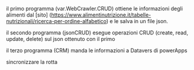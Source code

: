 il primo programma (var.WebCrawler.CRUD) ottiene le informazioni degli alimenti dal [sito] (https://www.alimentinutrizione.it/tabelle-nutrizionali/ricerca-per-ordine-alfabetico) e le salva in un file json.

il secondo programma (jsonCRUD) esegue operazioni CRUD (create, read, update, delete) sul json ottenuto con il primo

il terzo programma (CRM) manda le informazioni a Datavers di powerApps
 
sincronizzare la rotta